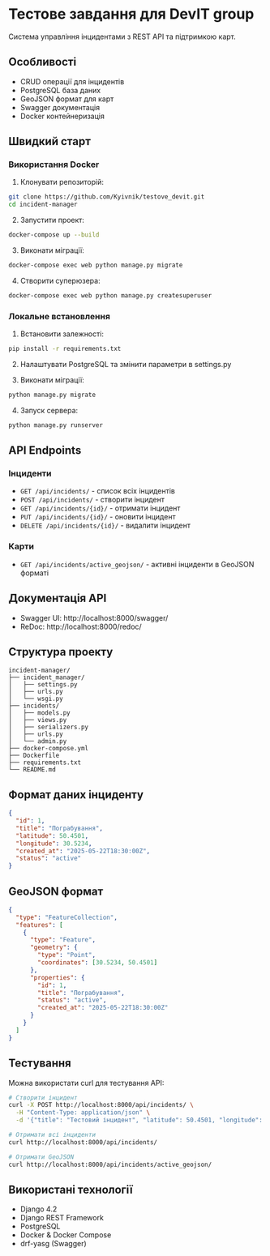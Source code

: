 # Тестове завдання для DevIT group

Система управління інцидентами з REST API та підтримкою карт.

## Особливості

- CRUD операції для інцидентів
- PostgreSQL база даних
- GeoJSON формат для карт
- Swagger документація
- Docker контейнеризація

## Швидкий старт

### Використання Docker

1. Клонувати репозиторій:
```bash
git clone https://github.com/Kyivnik/testove_devit.git
cd incident-manager
```

2. Запустити проект:
```bash
docker-compose up --build
```

3. Виконати міграції:
```bash
docker-compose exec web python manage.py migrate
```

4. Створити суперюзера:
```bash
docker-compose exec web python manage.py createsuperuser
```

### Локальне встановлення

1. Встановити залежності:
```bash
pip install -r requirements.txt
```

2. Налаштувати PostgreSQL та змінити параметри в settings.py

3. Виконати міграції:
```bash
python manage.py migrate
```

4. Запуск сервера:
```bash
python manage.py runserver
```

## API Endpoints

### Інциденти
- `GET /api/incidents/` - список всіх інцидентів
- `POST /api/incidents/` - створити інцидент
- `GET /api/incidents/{id}/` - отримати інцидент
- `PUT /api/incidents/{id}/` - оновити інцидент
- `DELETE /api/incidents/{id}/` - видалити інцидент

### Карти
- `GET /api/incidents/active_geojson/` - активні інциденти в GeoJSON форматі

## Документація API

- Swagger UI: http://localhost:8000/swagger/
- ReDoc: http://localhost:8000/redoc/

## Структура проекту

```
incident-manager/
├── incident_manager/
│   ├── settings.py
│   ├── urls.py
│   └── wsgi.py
├── incidents/
│   ├── models.py
│   ├── views.py
│   ├── serializers.py
│   ├── urls.py
│   └── admin.py
├── docker-compose.yml
├── Dockerfile
├── requirements.txt
└── README.md
```

## Формат даних інциденту

```json
{
  "id": 1,
  "title": "Пограбування",
  "latitude": 50.4501,
  "longitude": 30.5234,
  "created_at": "2025-05-22T18:30:00Z",
  "status": "active"
}
```

## GeoJSON формат

```json
{
  "type": "FeatureCollection",
  "features": [
    {
      "type": "Feature",
      "geometry": {
        "type": "Point",
        "coordinates": [30.5234, 50.4501]
      },
      "properties": {
        "id": 1,
        "title": "Пограбування",
        "status": "active",
        "created_at": "2025-05-22T18:30:00Z"
      }
    }
  ]
}
```

## Тестування

Можна використати curl для тестування API:

```bash
# Створити інцидент
curl -X POST http://localhost:8000/api/incidents/ \
  -H "Content-Type: application/json" \
  -d '{"title": "Тестовий інцидент", "latitude": 50.4501, "longitude": 30.5234, "status": "active"}'

# Отримати всі інциденти
curl http://localhost:8000/api/incidents/

# Отримати GeoJSON
curl http://localhost:8000/api/incidents/active_geojson/
```

## Використані технології

- Django 4.2
- Django REST Framework
- PostgreSQL
- Docker & Docker Compose
- drf-yasg (Swagger)
